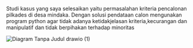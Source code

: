 Studi kasus yang saya selesaikan yaitu permasalahan kriteria pencalonan pilkades di desa mindaka. Dengan solusi pendataan calon mengunakan program python agar tidak adanya ketidakjelasan kriteria,kecurangan dan manipulatif dan tidak berpihakan terhadap minoritas


![Diagram Tanpa Judul drawio (1)](https://github.com/panjisatria2/tugas_algoritma/assets/149869811/51e9a22b-efd8-4e5b-b9fb-08f06d873f09)
